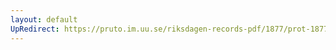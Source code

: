 ```yaml
---
layout: default
UpRedirect: https://pruto.im.uu.se/riksdagen-records-pdf/1877/prot-1877--fk--028/prot-1877--fk--028_033.pdf
---
```

